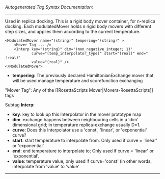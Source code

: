 _Autogenerated Tag Syntax Documentation:_

---
Used in replica docking.  This is a rigid body mover container, for n-replica docking.  Each modulatedMover holds n rigid body movers with different step sizes, and applies them according to the current temperature.

```
<ModulatedMover name="(string)" tempering="(string)" >
    <Mover Tag ... />
    <Interp key="(string)" dim="(non_negative_integer; 1)"
            curve="(temp_interpolator_type)" start="(real)" end="(real)"
            value="(real)" />
</ModulatedMover>
```

-   **tempering**: The previously declared HamiltonianExchange mover that will be used manage temperature and scorefunction exchanging


"Mover Tag": Any of the [[RosettaScripts Mover|Movers-RosettaScripts]] tags

Subtag **Interp**:   

-   **key**: key to look up this Interpolator in the mover prototype map
-   **dim**: exchange happens between neighbouring cells in a 'dim' dimensional grid; in temperature replica-exchange usually D=1.
-   **curve**: Does this Interpolator use a 'const', 'linear', or 'exponential' curve?
-   **start**: start temperature to interpolate from. Only used if curve = 'linear' or 'exponential'.
-   **end**: end temperature to interpolate to; Only used if curve = 'linear' or 'exponential'.
-   **value**: temperature value, only used if curve='const' (in other words, interpolate from 'value' to 'value'

---
